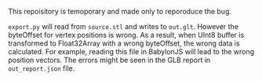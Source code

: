 This repoisitory is temoporary and made only to reporoduce the bug.

`export.py` will read from `source.stl` and writes to `out.glt`.
However the byteOffset for vertex positions is wrong. As a result, when UInt8 buffer is transformed to Float32Array with a wrong byteOffset, the wrong data is calculated. For example, reading this file in BabylonJS will lead to the wrong position vectors.
The errors might be seen in the GLB report in `out_report.json` file.

